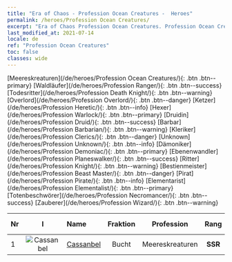 ```yaml
---
title: "Era of Chaos - Profession Ocean Creatures -  Heroes"
permalink: /heroes/Profession Ocean Creatures/
excerpt: "Era of Chaos Profession Ocean Creatures. Profession Ocean Creatures. List of Profession  in Era of Chaos"
last_modified_at: 2021-07-14
locale: de
ref: "Profession Ocean Creatures"
toc: false
classes: wide
---
```

 [Meereskreaturen](/de/heroes/Profession Ocean Creatures/){: .btn .btn--primary} [Waldläufer](/de/heroes/Profession Ranger/){: .btn .btn--success} [Todesritter](/de/heroes/Profession Death Knight/){: .btn .btn--warning} [Overlord](/de/heroes/Profession Overlord/){: .btn .btn--danger} [Ketzer](/de/heroes/Profession Heretic/){: .btn .btn--info} [Hexer](/de/heroes/Profession Warlock/){: .btn .btn--primary} [Druidin](/de/heroes/Profession Druid/){: .btn .btn--success} [Barbar](/de/heroes/Profession Barbarian/){: .btn .btn--warning} [Kleriker](/de/heroes/Profession Clerics/){: .btn .btn--danger} [Unknown](/de/heroes/Profession Unknown/){: .btn .btn--info} [Dämoniker](/de/heroes/Profession Demoniac/){: .btn .btn--primary} [Ebenenwandler](/de/heroes/Profession Planeswalker/){: .btn .btn--success} [Ritter](/de/heroes/Profession Knight/){: .btn .btn--warning} [Bestienmeister](/de/heroes/Profession Beast Master/){: .btn .btn--danger} [Pirat](/de/heroes/Profession Pirate/){: .btn .btn--info} [Elementarist](/de/heroes/Profession Elementalist/){: .btn .btn--primary} [Totenbeschwörer](/de/heroes/Profession Necromancer/){: .btn .btn--success} [Zauberer](/de/heroes/Profession Wizard/){: .btn .btn--warning} 

  | Nr |  I |    Name    |  Fraktion  |  Profession   |  Rang  |    Specialty     | User Rate  | 
  |:---|:--:|:-----------|:-------:|:-------------:|:------:|:-----------------|:----:|
  | 1 | ![Cassanbel](/images/h/h_Cassanbel.jpg) | [Cassanbel](/de/heroes/Cassanbel/) | Bucht | Meereskreaturen | **SSR** |  Lied des Ozeans | SSR |
